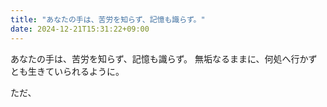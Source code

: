 ```yaml
---
title: "あなたの手は、苦労を知らず、記憶も識らず。"
date: 2024-12-21T15:31:22+09:00
---
```

あなたの手は、苦労を知らず、記憶も識らず。
無垢なるままに、何処へ行かずとも生きていられるように。

ただ、
